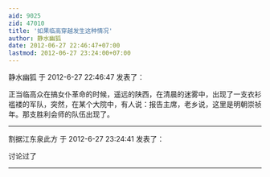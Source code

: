 ```yaml
---
aid: 9025
zid: 47010
title: '如果临高穿越发生这种情况'
author: 静水幽狐
date: 2012-06-27 22:46:47+07:00
lastmod: 2012-06-27 23:24:00+07:00
---
```


静水幽狐 于 2012-6-27 22:46:47 发表了：

正当临高众在搞女仆革命的时候，遥远的陕西，在清晨的迷雾中，出现了一支衣衫褴褛的军队，突然，在某个大院中，有人说：报告主席，老乡说，这里是明朝崇祯年。那支胜利会师的队伍出现了。

---------

割据江东泉此方 于 2012-6-27 23:24:41 发表了：

讨论过了

---------

